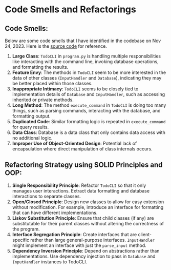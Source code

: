 # Code Smells and Refactorings

## Code Smells:
Below are some code smells that I have identified in the codebase on Nov 24, 2023. Here is the [source code](https://github.com/jasoncao-dev/ase420-todo/commit/efc12d53cab18e943f5711a796a2223e095553e1) for reference.
1. **Large Class**: `TodoCLI` in `program.py` is handling multiple responsibilities like interacting with the command line, invoking database operations, and formatting the results.
2. **Feature Envy**: The methods in `TodoCLI` seem to be more interested in the data of other classes (`InputHandler` and `Database`), indicating they may be better placed within those classes.
3. **Inappropriate Intimacy**: `TodoCLI` seems to be closely tied to implementation details of `Database` and `InputHandler`, such as accessing inherited or private methods.
4. **Long Method**: The method `execute_command` in `TodoCLI` is doing too many things, such as parsing commands, interacting with the database, and formatting output.
5. **Duplicated Code**: Similar formatting logic is repeated in `execute_command` for query results.
6. **Data Class**: Database is a data class that only contains data access with no additional logic.
7. **Improper Use of Object-Oriented Design**: Potential lack of encapsulation where direct manipulation of class internals occurs.

## Refactoring Strategy using SOLID Principles and OOP:
1. **Single Responsibility Principle**: Refactor `TodoCLI` so that it only manages user interactions. Extract data formatting and database interactions to separate classes.
2. **Open/Closed Principle**: Design new classes to allow for easy extension without modification. For example, introduce an interface for formatting that can have different implementations.
3. **Liskov Substitution Principle**: Ensure that child classes (if any) are substitutable for their parent classes without altering the correctness of the program.
4. **Interface Segregation Principle**: Create interfaces that are client-specific rather than large general-purpose interfaces. `InputHandler` might implement an interface with just the `parse_input` method.
5. **Dependency Inversion Principle**: Depend on abstractions rather than implementations. Use dependency injection to pass in `Database` and `InputHandler` instances to TodoCLI.
